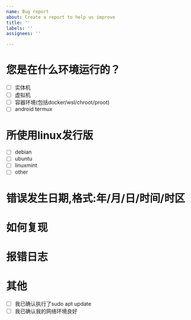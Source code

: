```yaml
---
name: Bug report
about: Create a report to help us improve
title: ''
labels: ''
assignees: ''

---
```


# 您是在什么环境运行的？
- [ ] 实体机
- [ ] 虚拟机
- [ ] 容器环境(包括docker/wsl/chroot/proot)
- [ ] android termux
# 所使用linux发行版
- [ ] debian
- [ ] ubuntu
- [ ] linuxmint
- [ ] other
# 错误发生日期,格式:年/月/日/时间/时区

# 如何复现

# 报错日志 

# 其他
- [ ] 我已确认执行了sudo apt update
- [ ] 我已确认我的网络环境良好

